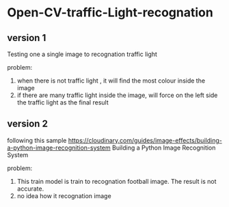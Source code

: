 # Open-CV-traffic-Light-recognation

## version 1 

Testing one a single image to recognation traffic light

problem: 
1. when there is not traffic light , it will find the most colour inside the image
2. if there are many traffic light inside the image, will force on the left side the traffic light as the final result


## version 2

following this sample https://cloudinary.com/guides/image-effects/building-a-python-image-recognition-system
Building a Python Image Recognition System

problem:
1. This train model is train to recognation football image. The result is not accurate.
2. no idea how it recognation image 
